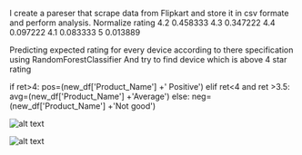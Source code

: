 I create a pareser that scrape data from Flipkart and store it in csv formate and perform analysis.
Normalize rating
4.2    0.458333
4.3    0.347222
4.4    0.097222
4.1    0.083333
5      0.013889

Predicting expected rating for every device according to there specification using RandomForestClassifier
And try to find device which is above 4 star rating 

if ret>4:
pos=(new_df['Product_Name'] +'  Positive')
elif ret<4 and ret >3.5:
avg=(new_df['Product_Name'] +'Average')
else:
neg=(new_df['Product_Name'] +'Not good')

![alt text](https://github.com/vishalkumarcs19/Web_scrapin_using_beautiful_soup/blob/main/download%20(6).png?raw=true)

![alt text](https://github.com/vishalkumarcs19/Web_scrapin_using_beautiful_soup/blob/main/download%20(5).png?raw=true)

